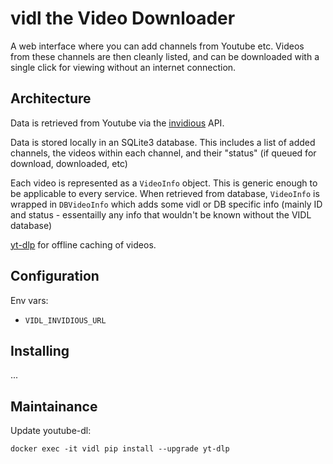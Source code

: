 # vidl the Video Downloader

A web interface where you can add channels from Youtube etc. Videos from these channels are then cleanly listed, and can be downloaded with a single click for viewing without an internet connection.

## Architecture

Data is retrieved from Youtube via the [invidious](https://github.com/omarroth/invidious) API.

Data is stored locally in an SQLite3 database. This includes a list of added channels, the videos within each channel, and their "status" (if queued for download, downloaded, etc)

Each video is represented as a `VideoInfo` object. This is generic enough to be applicable to every service. When retrieved from database, `VideoInfo` is wrapped in `DBVideoInfo` which adds some vidl or DB specific info (mainly ID and status - essentailly any info that wouldn't be known without the VIDL database)

[yt-dlp](https://github.com/yt-dlp/yt-dlp) for offline caching of videos.

## Configuration

Env vars:

- `VIDL_INVIDIOUS_URL`

## Installing

...

## Maintainance

Update youtube-dl:

    docker exec -it vidl pip install --upgrade yt-dlp

